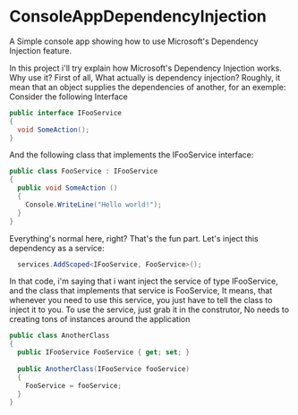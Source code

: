 # ConsoleAppDependencyInjection
A Simple console app showing how to use Microsoft's Dependency Injection feature.

In this project i'll try explain how Microsoft's Dependency Injection works.
Why use it?
First of all, What actually is dependency injection?
Roughly, it mean that an object supplies the dependencies of another, for an exemple:
Consider the following Interface
```csharp
public interface IFooService 
{
  void SomeAction();
}
```
And the following class that implements the IFooService interface: 
```csharp
public class FooService : IFooService 
{
  public void SomeAction () 
  {
    Console.WriteLine("Hello world!");
  }
}
```
Everything's normal here, right? That's the fun part.
Let's inject this dependency as a service:
```csharp
  services.AddScoped<IFooService, FooService>();
```
In that code, i'm saying that i want inject the service of type IFooService, and the class that implements that service is FooService,
It means, that whenever you need to use this service, you just have to tell the class to inject it to you.
To use the service, just grab it in the construtor, No needs to creating tons of instances around the application
```csharp
public class AnotherClass 
{
  public IFooService FooService { get; set; }
  
  public AnotherClass(IFooService fooService)
  {
    FooService = fooService;
  }
}
```
